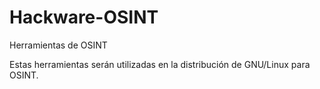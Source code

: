 # Hackware-OSINT
Herramientas de OSINT

Estas herramientas serán utilizadas en la distribución de GNU/Linux para OSINT.
